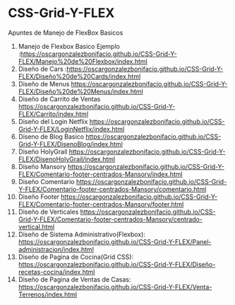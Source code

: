 # CSS-Grid-Y-FLEX
Apuntes de Manejo de FlexBox Basicos
1. Manejo de Flexbox Basico Ejemplo :https://oscargonzalezbonifacio.github.io/CSS-Grid-Y-FLEX/Manejo%20de%20Flexbox/index.html 
2. Diseño de Cars :https://oscargonzalezbonifacio.github.io/CSS-Grid-Y-FLEX/Diseño%20de%20Cards/index.html
3. Diseño de Menus https://oscargonzalezbonifacio.github.io/CSS-Grid-Y-FLEX/Diseño%20de%20Menus/index.html
4. Diseño de Carrito de Ventas https://oscargonzalezbonifacio.github.io/CSS-Grid-Y-FLEX/Carrito/index.html
5. Diseño del Login Netflix  https://oscargonzalezbonifacio.github.io/CSS-Grid-Y-FLEX/LoginNetflix/index.html
6. Diseno de Blog Basico https://oscargonzalezbonifacio.github.io/CSS-Grid-Y-FLEX/DisenoBlog/index.html
7. Diseño HolyGrail https://oscargonzalezbonifacio.github.io/CSS-Grid-Y-FLEX/DisenoHolyGrail/index.html
8. Diseño Mansory https://oscargonzalezbonifacio.github.io/CSS-Grid-Y-FLEX/Comentario-footer-centrados-Mansory/index.html
9. Diseño Comentario https://oscargonzalezbonifacio.github.io/CSS-Grid-Y-FLEX/Comentario-footer-centrados-Mansory/comentario.html
10. Diseño Footer https://oscargonzalezbonifacio.github.io/CSS-Grid-Y-FLEX/Comentario-footer-centrados-Mansory/footer.html
11. Diseño de Verticales https://oscargonzalezbonifacio.github.io/CSS-Grid-Y-FLEX/Comentario-footer-centrados-Mansory/centrado-vertical.html
12. Diseño de Sistema Administrativo(Flexbox): https://oscargonzalezbonifacio.github.io/CSS-Grid-Y-FLEX/Panel-administracion/index.html
13. Diseño de Pagina de Cocina(Grid CSS): https://oscargonzalezbonifacio.github.io/CSS-Grid-Y-FLEX/Diseño-recetas-cocina/index.html
14. Diseño de Pagina de Ventas de Casas: https://oscargonzalezbonifacio.github.io/CSS-Grid-Y-FLEX/Venta-Terrenos/index.html


